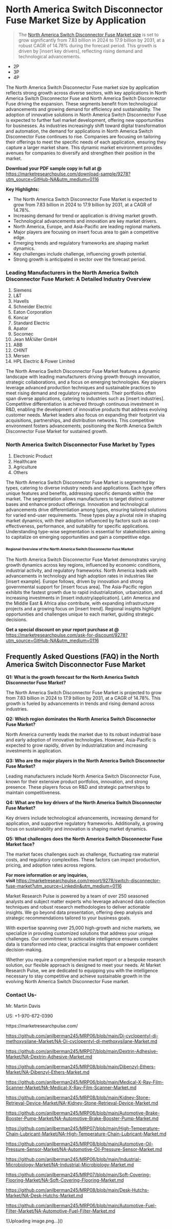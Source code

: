 <h1>North America Switch Disconnector Fuse Market&nbsp;Size by Application</h1><blockquote><p>The <a href="https://marketresearchpulse.com/download-sample/9278?utm_source=GitHub-NA&amp;utm_medium=0116">North America Switch Disconnector Fuse Market size</a> is set to grow significantly from 7.83 billion in 2024 to 17.9 billion by 2031, at a robust CAGR of 14.78% during the forecast period. This growth is driven by [insert key drivers], reflecting rising demand and technological advancements.</p></blockquote><ul><li>2P<li> 3P<li> 4P</li></ul><p>The North America Switch Disconnector Fuse market size by application reflects strong growth across diverse sectors, with key applications in North America Switch Disconnector Fuse and North America Switch Disconnector Fuse driving the expansion. These segments benefit from technological advancements and growing demand for efficiency and sustainability. The adoption of innovative solutions in North America Switch Disconnector Fuse is expected to further fuel market development, offering new opportunities for businesses. As industries increasingly shift toward digital transformation and automation, the demand for applications in North America Switch Disconnector Fuse continues to rise. Companies are focusing on tailoring their offerings to meet the specific needs of each application, ensuring they capture a larger market share. This dynamic market environment provides avenues for companies to diversify and strengthen their position in the market.</p><p><strong>Download your PDF sample copy in full at @ </strong><a href="https://marketresearchpulse.com/download-sample/9278?utm_source=GitHub-NA&amp;utm_medium=0116">https://marketresearchpulse.com/download-sample/9278?utm_source=GitHub-NA&amp;utm_medium=0116</a></p><p><strong>Key Highlights: </strong></p><ul><li>The North America Switch Disconnector Fuse Market is expected to grow from 7.83 billion in 2024 to 17.9 billion by 2031, at a CAGR of 14.78%.</li><li>Increasing demand for trend or application is driving market growth.</li><li>Technological advancements and innovation are key market drivers.</li><li>North America, Europe, and Asia-Pacific are leading regional markets.</li><li>Major players are focusing on insert focus area to gain a competitive edge.</li><li>Emerging trends and regulatory frameworks are shaping market dynamics.</li><li>Key challenges include challenge, influencing growth potential.</li><li>Strong growth is anticipated in sector over the forecast period.</li></ul><h3>Leading Manufacturers in the North America Switch Disconnector Fuse Market: A Detailed Industry Overview</h3><ol><li>Siemens</li><li>L&T</li><li>Havells</li><li>Schneider Electric</li><li>Eaton Corporation</li><li>Koncar</li><li>Standard Electric</li><li>Apator</li><li>Socomec</li><li>Jean MÃ¼ller GmbH</li><li>ABB</li><li>CHINT</li><li>Mersen</li><li>HPL Electric & Power Limited</li></ol><div class="flex max-w-full flex-col flex-grow"><div class="min-h-8 text-message flex w-full flex-col items-end gap-2 whitespace-normal break-words [.text-message+&amp;]:mt-5" dir="auto" data-message-author-role="assistant" data-message-id="fd8432e4-4910-450d-b182-61b7bfb0a01f" data-message-model-slug="gpt-4o"><div class="flex w-full flex-col gap-1 empty:hidden first:pt-[3px]"><div class="markdown prose w-full break-words dark:prose-invert light"><p>The North America Switch Disconnector Fuse Market features a dynamic landscape with leading manufacturers driving growth through innovation, strategic collaborations, and a focus on emerging technologies. Key players leverage advanced production techniques and sustainable practices to meet rising demand and regulatory requirements. Their portfolios often span diverse applications, catering to industries such as [insert industries]. Competitive differentiation is achieved through continuous investment in R&amp;D, enabling the development of innovative products that address evolving customer needs. Market leaders also focus on expanding their footprint via acquisitions, partnerships, and distribution networks. This competitive environment fosters advancements, positioning the North America Switch Disconnector Fuse Market for sustained growth.</p></div></div></div></div><h3>North America Switch Disconnector Fuse Market by Types</h3><ol><li>Electronic Product<li> Healthcare<li> Agriculture<li> Others</li></ol><div class="flex max-w-full flex-col flex-grow"><div class="min-h-8 text-message flex w-full flex-col items-end gap-2 whitespace-normal break-words [.text-message+&amp;]:mt-5" dir="auto" data-message-author-role="assistant" data-message-id="084470be-0bb7-4664-bddf-5156b4f41249" data-message-model-slug="gpt-4o-mini"><div class="flex w-full flex-col gap-1 empty:hidden first:pt-[3px]"><div class="markdown prose w-full break-words dark:prose-invert light"><p>The North America Switch Disconnector Fuse Market is segmented by types, catering to diverse industry needs and applications. Each type offers unique features and benefits, addressing specific demands within the market. The segmentation allows manufacturers to target distinct customer bases and enhance product offerings. Innovation and technological advancements drive differentiation among types, ensuring tailored solutions for varied end-user requirements. These types play a pivotal role in shaping market dynamics, with their adoption influenced by factors such as cost-effectiveness, performance, and suitability for specific applications. Understanding type-wise segmentation is essential for stakeholders aiming to capitalize on emerging opportunities and gain a competitive edge.</p></div></div></div></div><h3><span style="font-size: 11px;">Regional Overview of the North America Switch Disconnector Fuse Market</span></h3><div class="flex max-w-full flex-col flex-grow"><div class="min-h-8 text-message flex w-full flex-col items-end gap-2 whitespace-normal break-words [.text-message+&amp;]:mt-5" dir="auto" data-message-author-role="assistant" data-message-id="e9038762-ce64-4e30-91c9-9bd413514231" data-message-model-slug="gpt-4o-mini"><div class="flex w-full flex-col gap-1 empty:hidden first:pt-[3px]"><div class="markdown prose w-full break-words dark:prose-invert light"><p>The North America Switch Disconnector Fuse Market demonstrates varying growth dynamics across key regions, influenced by economic conditions, industrial activity, and regulatory frameworks. North America leads with advancements in technology and high adoption rates in industries like [insert example]. Europe follows, driven by innovation and strong governmental support for [insert focus area]. The Asia-Pacific region exhibits the fastest growth due to rapid industrialization, urbanization, and increasing investments in [insert industry/application]. Latin America and the Middle East &amp; Africa also contribute, with expanding infrastructure projects and a growing focus on [insert trend]. Regional insights highlight opportunities and challenges unique to each market, guiding strategic decisions.</p></div></div></div></div><p><strong>Get a special discount on your report purchase at @ </strong><a href="https://marketresearchpulse.com/ask-for-discount/9278?utm_source=GitHub-NA&amp;utm_medium=0116">https://marketresearchpulse.com/ask-for-discount/9278?utm_source=GitHub-NA&amp;utm_medium=0116</a></p><h2>Frequently Asked Questions (FAQ) in the North America Switch Disconnector Fuse Market</h2><p><strong>Q1: What is the growth forecast for the North America Switch Disconnector Fuse Market?</strong></p><p>The North America Switch Disconnector Fuse Market is projected to grow from 7.83 billion in 2024 to 17.9 billion by 2031, at a CAGR of 14.78%. This growth is fueled by advancements in trends and rising demand across industries.</p><p><strong>Q2: Which region dominates the North America Switch Disconnector Fuse Market?</strong></p><p>North America currently leads the market due to its robust industrial base and early adoption of innovative technologies. However, Asia-Pacific is expected to grow rapidly, driven by industrialization and increasing investments in application.</p><p><strong>Q3: Who are the major players in the North America Switch Disconnector Fuse Market?</strong></p><p>Leading manufacturers include North America Switch Disconnector Fuse, known for their extensive product portfolios, innovation, and strong presence. These players focus on R&amp;D and strategic partnerships to maintain competitiveness.</p><p><strong>Q4: What are the key drivers of the North America Switch Disconnector Fuse Market?</strong></p><p>Key drivers include technological advancements, increasing demand for application, and supportive regulatory frameworks. Additionally, a growing focus on sustainability and innovation is shaping market dynamics.</p><p><strong>Q5: What challenges does the North America Switch Disconnector Fuse Market face?</strong></p><p>The market faces challenges such as challenge, fluctuating raw material costs, and regulatory complexities. These factors can impact production, pricing, and adoption rates across regions.</p><p><strong>For more information or any inquiries, visit&nbsp;</strong><a href="https://marketresearchpulse.com/report/9278/switch-disconnector-fuse-market?utm_source=Linkedin&utm_medium=0116">https://marketresearchpulse.com/report/9278/switch-disconnector-fuse-market?utm_source=Linkedin&utm_medium=0116</a></p><p>Market Research Pulse is powered by a team of over 250 seasoned analysts and subject matter experts who leverage advanced data collection techniques and robust research methodologies to deliver actionable insights. We go beyond data presentation, offering deep analysis and strategic recommendations tailored to your business goals.</p><p>With expertise spanning over 25,000 high-growth and niche markets, we specialize in providing customized solutions that address your unique challenges. Our commitment to actionable intelligence ensures complex data is transformed into clear, practical insights that empower confident decision-making.</p><p>Whether you require a comprehensive market report or a bespoke research solution, our flexible approach is designed to meet your needs. At Market Research Pulse, we are dedicated to equipping you with the intelligence necessary to stay competitive and achieve sustainable growth in the evolving North America Switch Disconnector Fuse market.</p><h3><strong>Contact Us-</strong></h3><p>Mr. Martin Davis</p><p>US: +1-970-672-0390</p><p>https://marketresearchpulse.com/</p><p><a href="https://github.com/anilberman245/MRP06/blob/main/Di-cyclopentyl-di-methoxysilane-Market/NA-Di-cyclopentyl-di-methoxysilane-Market.md">https://github.com/anilberman245/MRP06/blob/main/Di-cyclopentyl-di-methoxysilane-Market/NA-Di-cyclopentyl-di-methoxysilane-Market.md</a></p><p><a href="https://github.com/anilberman245/MRP07/blob/main/Dextrin-Adhesive-Market/NA-Dextrin-Adhesive-Market.md">https://github.com/anilberman245/MRP07/blob/main/Dextrin-Adhesive-Market/NA-Dextrin-Adhesive-Market.md</a></p><p><a href="https://github.com/anilberman245/MRP08/blob/main/Dibenzyl-Ethers-Market/NA-Dibenzyl-Ethers-Market.md">https://github.com/anilberman245/MRP08/blob/main/Dibenzyl-Ethers-Market/NA-Dibenzyl-Ethers-Market.md</a></p><p><a href="https://github.com/anilberman245/MRP06/blob/main/Medical-X-Ray-Film-Scanner-Market/NA-Medical-X-Ray-Film-Scanner-Market.md">https://github.com/anilberman245/MRP06/blob/main/Medical-X-Ray-Film-Scanner-Market/NA-Medical-X-Ray-Film-Scanner-Market.md</a></p><p><a href="https://github.com/anilberman245/MRP08/blob/main/Kidney-Stone-Retrieval-Device-Market/NA-Kidney-Stone-Retrieval-Device-Market.md">https://github.com/anilberman245/MRP08/blob/main/Kidney-Stone-Retrieval-Device-Market/NA-Kidney-Stone-Retrieval-Device-Market.md</a></p><p><a href="https://github.com/anilberman245/MRP06/blob/main/Automotive-Brake-Booster-Pump-Market/NA-Automotive-Brake-Booster-Pump-Market.md">https://github.com/anilberman245/MRP06/blob/main/Automotive-Brake-Booster-Pump-Market/NA-Automotive-Brake-Booster-Pump-Market.md</a></p><p><a href="https://github.com/anilberman245/MRP07/blob/main/High-Temperature-Chain-Lubricant-Market/NA-High-Temperature-Chain-Lubricant-Market.md">https://github.com/anilberman245/MRP07/blob/main/High-Temperature-Chain-Lubricant-Market/NA-High-Temperature-Chain-Lubricant-Market.md</a></p><p><a href="https://github.com/anilberman245/MRP08/blob/main/Automotive-Oil-Pressure-Sensor-Market/NA-Automotive-Oil-Pressure-Sensor-Market.md">https://github.com/anilberman245/MRP08/blob/main/Automotive-Oil-Pressure-Sensor-Market/NA-Automotive-Oil-Pressure-Sensor-Market.md</a></p><p><a href="https://github.com/anilberman245/MRP06/blob/main/Industrial-Microbiology-Market/NA-Industrial-Microbiology-Market.md">https://github.com/anilberman245/MRP06/blob/main/Industrial-Microbiology-Market/NA-Industrial-Microbiology-Market.md</a></p><p><a href="https://github.com/anilberman245/MRP07/blob/main/Soft-Covering-Flooring-Market/NA-Soft-Covering-Flooring-Market.md">https://github.com/anilberman245/MRP07/blob/main/Soft-Covering-Flooring-Market/NA-Soft-Covering-Flooring-Market.md</a></p><p><a href="https://github.com/anilberman245/MRP08/blob/main/Desk-Hutchs-Market/NA-Desk-Hutchs-Market.md">https://github.com/anilberman245/MRP08/blob/main/Desk-Hutchs-Market/NA-Desk-Hutchs-Market.md</a></p><p><a href="https://github.com/anilberman245/MRP06/blob/main/Automotive-Fuel-Filter-Market/NA-Automotive-Fuel-Filter-Market.md">https://github.com/anilberman245/MRP06/blob/main/Automotive-Fuel-Filter-Market/NA-Automotive-Fuel-Filter-Market.md</a></p>
![Uploading image.png…]()
